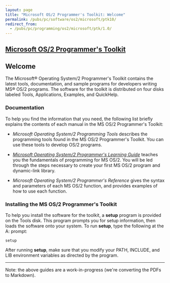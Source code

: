 ```yaml
---
layout: page
title: "Microsoft OS/2 Programmer's Toolkit: Welcome"
permalink: /pubs/pc/software/os2/microsoft/ptk10/
redirect_from:
  - /pubs/pc/programming/os2/microsoft/ptk/1.0/
---
```


[Microsoft OS/2 Programmer's Toolkit](../../)
---

Welcome
---

The Microsoft® Operating System/2 Programmer's Toolkit contains the latest tools, documentation, and sample programs
for developers writing MS® OS/2 programs.  The software for the toolkit is distributed on four disks labeled Tools,
Applications, Examples, and QuickHelp.

### Documentation

To help you find the information that you need, the following list briefly explains the contents of each manual in the
MS OS/2 Programmer's Toolkit:

+ *Microsoft Operating System/2 Programming Tools* describes the programming tools found in the MS OS/2 Programmer's
Toolkit.  You can use these tools to develop OS/2 programs.

+ *[Microsoft Operating System/2 Programmer's Learning Guide](/pubs/pc/software/os2/microsoft/ptk10/plguide/)* teaches you the
fundamentals of programming for MS OS/2.  You will be led through the steps necessary to create your first MS OS/2
program and dynamic-link library.

+ *Microsoft Operating System/2 Programmer's Reference* gives the syntax and parameters of each MS OS/2 function,
and provides examples of how to use each function.

### Installing the MS OS/2 Programmer's Toolkit

To help you install the software for the toolkit, a **setup** program is provided on the Tools disk.  This program
prompts you for setup information, then loads the software onto your system. To run **setup**, type the following at
the A: prompt:

	setup

After running **setup**, make sure that you modify your PATH, INCLUDE, and LIB environment variables as directed by
the program.

---

Note: the above guides are a work-in-progress (we're converting the PDFs to Markdown).
